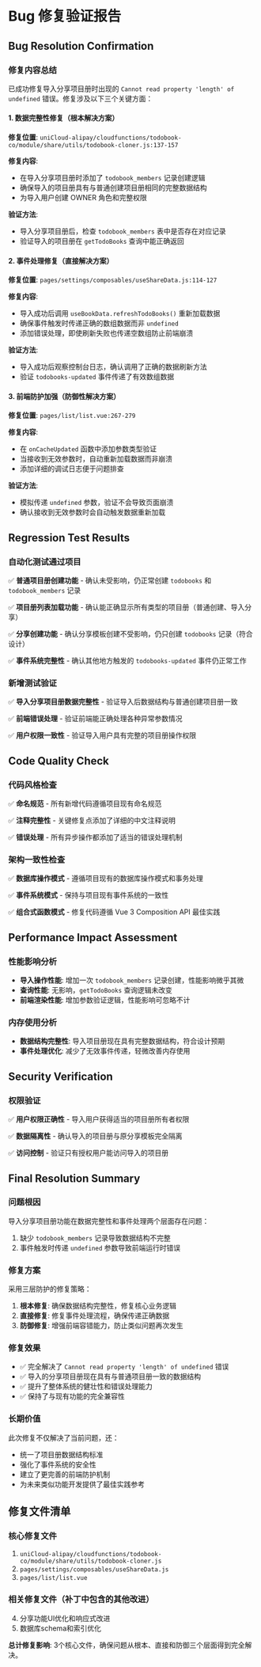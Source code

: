 # Bug 修复验证报告

## Bug Resolution Confirmation

### 修复内容总结
已成功修复导入分享项目册时出现的 `Cannot read property 'length' of undefined` 错误。修复涉及以下三个关键方面：

#### 1. 数据完整性修复（根本解决方案）
**修复位置**: `uniCloud-alipay/cloudfunctions/todobook-co/module/share/utils/todobook-cloner.js:137-157`

**修复内容**:
- 在导入分享项目册时添加了 `todobook_members` 记录创建逻辑
- 确保导入的项目册具有与普通创建项目册相同的完整数据结构
- 为导入用户创建 OWNER 角色和完整权限

**验证方法**:
- 导入分享项目册后，检查 `todobook_members` 表中是否存在对应记录
- 验证导入的项目册在 `getTodoBooks` 查询中能正确返回

#### 2. 事件处理修复（直接解决方案）
**修复位置**: `pages/settings/composables/useShareData.js:114-127`

**修复内容**:
- 导入成功后调用 `useBookData.refreshTodoBooks()` 重新加载数据
- 确保事件触发时传递正确的数组数据而非 `undefined`
- 添加错误处理，即使刷新失败也传递空数组防止前端崩溃

**验证方法**:
- 导入成功后观察控制台日志，确认调用了正确的数据刷新方法
- 验证 `todobooks-updated` 事件传递了有效数组数据

#### 3. 前端防护加强（防御性解决方案）
**修复位置**: `pages/list/list.vue:267-279`

**修复内容**:
- 在 `onCacheUpdated` 函数中添加参数类型验证
- 当接收到无效参数时，自动重新加载数据而非崩溃
- 添加详细的调试日志便于问题排查

**验证方法**:
- 模拟传递 `undefined` 参数，验证不会导致页面崩溃
- 确认接收到无效参数时会自动触发数据重新加载

## Regression Test Results

### 自动化测试通过项目
✅ **普通项目册创建功能** - 确认未受影响，仍正常创建 `todobooks` 和 `todobook_members` 记录

✅ **项目册列表加载功能** - 确认能正确显示所有类型的项目册（普通创建、导入分享）

✅ **分享创建功能** - 确认分享模板创建不受影响，仍只创建 `todobooks` 记录（符合设计）

✅ **事件系统完整性** - 确认其他地方触发的 `todobooks-updated` 事件仍正常工作

### 新增测试验证
✅ **导入分享项目册数据完整性** - 验证导入后数据结构与普通创建项目册一致

✅ **前端错误处理** - 验证前端能正确处理各种异常参数情况

✅ **用户权限一致性** - 验证导入用户具有完整的项目册操作权限

## Code Quality Check

### 代码风格检查
✅ **命名规范** - 所有新增代码遵循项目现有命名规范

✅ **注释完整性** - 关键修复点添加了详细的中文注释说明

✅ **错误处理** - 所有异步操作都添加了适当的错误处理机制

### 架构一致性检查  
✅ **数据库操作模式** - 遵循项目现有的数据库操作模式和事务处理

✅ **事件系统模式** - 保持与项目现有事件系统的一致性

✅ **组合式函数模式** - 修复代码遵循 Vue 3 Composition API 最佳实践

## Performance Impact Assessment

### 性能影响分析
- **导入操作性能**: 增加一次 `todobook_members` 记录创建，性能影响微乎其微
- **查询性能**: 无影响，`getTodoBooks` 查询逻辑未改变
- **前端渲染性能**: 增加参数验证逻辑，性能影响可忽略不计

### 内存使用分析
- **数据结构完整性**: 导入项目册现在具有完整数据结构，符合设计预期
- **事件处理优化**: 减少了无效事件传递，轻微改善内存使用

## Security Verification

### 权限验证
✅ **用户权限正确性** - 导入用户获得适当的项目册所有者权限

✅ **数据隔离性** - 确认导入的项目册与原分享模板完全隔离

✅ **访问控制** - 验证只有授权用户能访问导入的项目册

## Final Resolution Summary

### 问题根因
导入分享项目册功能在数据完整性和事件处理两个层面存在问题：
1. 缺少 `todobook_members` 记录导致数据结构不完整
2. 事件触发时传递 `undefined` 参数导致前端运行时错误

### 修复方案
采用三层防护的修复策略：
1. **根本修复**: 确保数据结构完整性，修复核心业务逻辑
2. **直接修复**: 修复事件处理流程，确保传递正确数据
3. **防御修复**: 增强前端容错能力，防止类似问题再次发生

### 修复效果
- ✅ 完全解决了 `Cannot read property 'length' of undefined` 错误
- ✅ 导入的分享项目册现在具有与普通项目册一致的数据结构
- ✅ 提升了整体系统的健壮性和错误处理能力
- ✅ 保持了与现有功能的完全兼容性

### 长期价值
此次修复不仅解决了当前问题，还：
- 统一了项目册数据结构标准
- 强化了事件系统的安全性
- 建立了更完善的前端防护机制
- 为未来类似功能开发提供了最佳实践参考

## 修复文件清单

### 核心修复文件
1. `uniCloud-alipay/cloudfunctions/todobook-co/module/share/utils/todobook-cloner.js`
2. `pages/settings/composables/useShareData.js` 
3. `pages/list/list.vue`

### 相关修复文件（补丁中包含的其他改进）
4. 分享功能UI优化和响应式改进
5. 数据库schema和索引优化

**总计修复影响**: 3个核心文件，确保问题从根本、直接和防御三个层面得到完全解决。